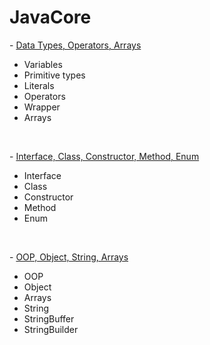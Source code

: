 # JavaCore

<p> - <a href="https://github.com/RatmirW/JavaCore/tree/main/Data%20Types%2C%20Operators%2C%20String%2C%20Arrays">Data Types, Operators, Arrays</a></p>
<ul>
  <li>Variables</li>
  <li>Primitive types</li>
  <li>Literals</li>
  <li>Operators</li>
  <li>Wrapper</li>
  <li>Arrays</li>
</ul>
<br/>
<p> - <a href="https://github.com/RatmirW/JavaCore/tree/main/Interface%2C%20Class%2C%20Constructor%2C%20Method">Interface, Class, Constructor, Method, Enum</a></p>
<ul>
  <li>Interface</li>
  <li>Class</li>
  <li>Constructor</li>
  <li>Method</li>
  <li>Enum</li>
</ul>
<br/>
<p> - <a href="https://github.com/RatmirW/JavaCore/tree/main/Interface%2C%20Class%2C%20Constructor%2C%20Method">OOP, Object, String, Arrays</a></p>
<ul>
  <li>OOP</li>
  <li>Object</li>
  <li>Arrays</li>
  <li>String</li>
  <li>StringBuffer</li>
  <li>StringBuilder</li>
</ul>

<!-- <p> - <a href="https://github.com/RatmirW/">Data types, variables, arrays, and operators</a></p>
<p> - <a href="https://github.com/RatmirW/">Operations</a></p>
<p> - <a href="https://github.com/RatmirW/">Control statements</a></p>
<p> - <a href="https://github.com/RatmirW/">Classes, objects, and methods</a></p>
<p> - <a href="https://github.com/RatmirW/">Method overloading and overriding</a></p>
<p> - <a href="https://github.com/RatmirW/">Inheritance</a></p>
<p> - <a href="https://github.com/RatmirW/">Interfaces and packages</a></p>
<p> - <a href="https://github.com/RatmirW/">Exception handling</a></p>
<p> - <a href="https://github.com/RatmirW/">Multithreaded programming</a></p>
<p> - <a href="https://github.com/RatmirW/">Enumerations, autoboxing, and annotations</a></p>
<p> - <a href="https://github.com/RatmirW/">I/O, try statement with resources and other issues</a></p>
<p> - <a href="https://github.com/RatmirW/">Generics</a></p>
<p> - <a href="https://github.com/RatmirW/">Lambda expressions</a></p> -->
